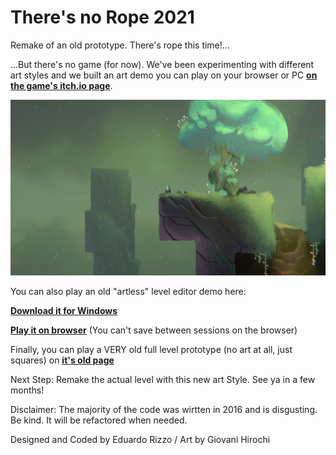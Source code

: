 # There's no Rope 2021
Remake of an old prototype. There's rope this time!...

...But there's no game (for now). We've been experimenting with different art styles and we built an art demo you can play on your browser or PC [**on the game's itch.io page**](https://eduardo-rizzo.itch.io/rope-2021).

![Cover](/Docs/Images/cover.png)

You can also play an old "artless" level editor demo here:

[**Download it for Windows**](https://erizzoalbuquerque.github.io/rope2021/Docs/OnlineBuilds/WindowsBuild.zip)

[**Play it on browser**](https://erizzoalbuquerque.github.io/rope2021/Docs/Game/index.html) (You can't save between sessions on the browser)

Finally, you can play a VERY old full level prototype (no art at all, just squares) on [**it's old page**](https://gamejolt.com/games/there-s-no-rope-idea-prototype/178437)

Next Step: Remake the actual level with this new art Style. See ya in a few months!

Disclaimer: The majority of the code was wirtten in 2016 and is disgusting. Be kind. It will be refactored when needed.

Designed and Coded by Eduardo Rizzo / Art by Giovani Hirochi
